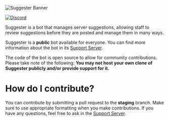 ![Suggester Banner](https://cdn.discordapp.com/attachments/654421515646795784/671360271930884096/suggester_banner.png)

[![Discord](https://canary.discord.com/api/guilds/566002482166104066/widget.png)](https://discord.gg/a3NuakW)

Suggester is a bot that manages server suggestions, allowing staff to review suggestions before they are posted and manage them in many ways.

Suggester is a **public** bot available for everyone. You can find more information about the bot in its [Support Server](https://discord.gg/a3NuakW).

The code of the bot is open source to allow for community contributions. Please take note of the following:
**You may not host your own clone of Suggester publicly and/or provide support for it.**

# How do I contribute?
You can contribute by submitting a pull request to the **staging** branch. Make sure to use appropriate formatting when you make contributions. If you have any questions, feel free to ask in the [Support Server](https://discord.gg/a3NuakW).

